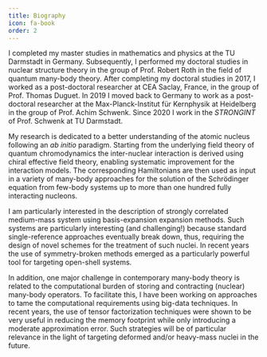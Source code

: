 ```yaml
---
title: Biography
icon: fa-book
order: 2
---
```


I completed my master studies in mathematics and physics at the TU Darmstadt in Germany.
Subsequently, I performed my doctoral studies in nuclear structure theory in the group of Prof. Robert Roth in the field of quantum many-body theory. After completing my doctoral studies in 2017, I worked as a post-doctoral researcher at CEA Saclay, France, in the group of Prof. Thomas Duguet.
In 2019 I moved back to Germany to work as a post-doctoral researcher at the Max-Planck-Institut für Kernphysik at Heidelberg in the group of Prof. Achim Schwenk. Since 2020 I work in the *STRONGINT* of Prof. Schwenk at TU Darmstadt.

My research is dedicated to a better understanding of the atomic nucleus following an *ab initio* paradigm.
Starting from the underlying field theory of quantum chromodynamics the inter-nuclear interaction is derived using chiral effective field theory, enabling systematic improvement for the interaction models.
The corresponding Hamiltonians are then used as input in a variety of many-body approaches for the solution of the Schrödinger equation from few-body systems up to more than one hundred fully interacting nucleons.

I am particularly interested in the description of strongly correlated medium-mass system using basis-expansion expansion methods. Such systems are particularly interesting (and challenging!) because standard single-reference approaches eventually break down, thus, requiring the design of novel schemes for the treatment of such nuclei.
In recent years the use of symmetry-broken methods emerged as a particularly powerful tool for targeting open-shell systems.

In addition, one major challenge in contemporary many-body theory is related to the computational burden of storing and contracting (nuclear) many-body operators. To facilitate this, I have been working on approaches to tame the computational requirements using big-data techniques. In recent years, the use of tensor factorization techniques were shown to be very useful in reducing the memory footprint while only introducing a moderate approximation error.
Such strategies will be of particular relevance in the light of targeting deformed and/or heavy-mass nuclei in the future.
